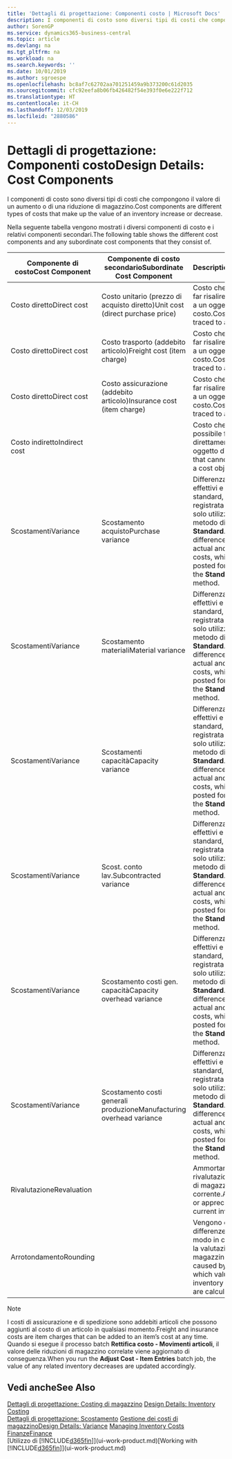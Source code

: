 ```yaml
---
title: 'Dettagli di progettazione: Componenti costo | Microsoft Docs'
description: I componenti di costo sono diversi tipi di costi che compongono il valore di un aumento o di una riduzione di magazzino.
author: SorenGP
ms.service: dynamics365-business-central
ms.topic: article
ms.devlang: na
ms.tgt_pltfrm: na
ms.workload: na
ms.search.keywords: ''
ms.date: 10/01/2019
ms.author: sgroespe
ms.openlocfilehash: bc8af7c62702aa701251459a9b373200c61d2035
ms.sourcegitcommit: cfc92eefa8b06fb426482f54e393f0e6e222f712
ms.translationtype: HT
ms.contentlocale: it-CH
ms.lasthandoff: 12/03/2019
ms.locfileid: "2880586"
---
```

# <a name="design-details-cost-components"></a><span data-ttu-id="4d05f-103">Dettagli di progettazione: Componenti costo</span><span class="sxs-lookup"><span data-stu-id="4d05f-103">Design Details: Cost Components</span></span>
<span data-ttu-id="4d05f-104">I componenti di costo sono diversi tipi di costi che compongono il valore di un aumento o di una riduzione di magazzino.</span><span class="sxs-lookup"><span data-stu-id="4d05f-104">Cost components are different types of costs that make up the value of an inventory increase or decrease.</span></span>  

 <span data-ttu-id="4d05f-105">Nella seguente tabella vengono mostrati i diversi componenti di costo e i relativi componenti secondari.</span><span class="sxs-lookup"><span data-stu-id="4d05f-105">The following table shows the different cost components and any subordinate cost components that they consist of.</span></span>  

|<span data-ttu-id="4d05f-106">Componente di costo</span><span class="sxs-lookup"><span data-stu-id="4d05f-106">Cost Component</span></span>|<span data-ttu-id="4d05f-107">Componente di costo secondario</span><span class="sxs-lookup"><span data-stu-id="4d05f-107">Subordinate Cost Component</span></span>|<span data-ttu-id="4d05f-108">Description</span><span class="sxs-lookup"><span data-stu-id="4d05f-108">Description</span></span>|  
|--------------------|--------------------------------|---------------------------------------|  
|<span data-ttu-id="4d05f-109">Costo diretto</span><span class="sxs-lookup"><span data-stu-id="4d05f-109">Direct cost</span></span>|<span data-ttu-id="4d05f-110">Costo unitario (prezzo di acquisto diretto)</span><span class="sxs-lookup"><span data-stu-id="4d05f-110">Unit cost (direct purchase price)</span></span>|<span data-ttu-id="4d05f-111">Costo che è possibile far risalire direttamente a un oggetto di costo.</span><span class="sxs-lookup"><span data-stu-id="4d05f-111">Cost that can be traced to a cost object.</span></span>|  
|<span data-ttu-id="4d05f-112">Costo diretto</span><span class="sxs-lookup"><span data-stu-id="4d05f-112">Direct cost</span></span>|<span data-ttu-id="4d05f-113">Costo trasporto (addebito articolo)</span><span class="sxs-lookup"><span data-stu-id="4d05f-113">Freight cost (item charge)</span></span>|<span data-ttu-id="4d05f-114">Costo che è possibile far risalire direttamente a un oggetto di costo.</span><span class="sxs-lookup"><span data-stu-id="4d05f-114">Cost that can be traced to a cost object.</span></span>|  
|<span data-ttu-id="4d05f-115">Costo diretto</span><span class="sxs-lookup"><span data-stu-id="4d05f-115">Direct cost</span></span>|<span data-ttu-id="4d05f-116">Costo assicurazione (addebito articolo)</span><span class="sxs-lookup"><span data-stu-id="4d05f-116">Insurance cost (item charge)</span></span>|<span data-ttu-id="4d05f-117">Costo che è possibile far risalire direttamente a un oggetto di costo.</span><span class="sxs-lookup"><span data-stu-id="4d05f-117">Cost that can be traced to a cost object.</span></span>|  
|<span data-ttu-id="4d05f-118">Costo indiretto</span><span class="sxs-lookup"><span data-stu-id="4d05f-118">Indirect cost</span></span>||<span data-ttu-id="4d05f-119">Costo che non è possibile far risalire direttamente a un oggetto di costo.</span><span class="sxs-lookup"><span data-stu-id="4d05f-119">Cost that cannot be traced to a cost object.</span></span>|  
|<span data-ttu-id="4d05f-120">Scostamenti</span><span class="sxs-lookup"><span data-stu-id="4d05f-120">Variance</span></span>|<span data-ttu-id="4d05f-121">Scostamento acquisto</span><span class="sxs-lookup"><span data-stu-id="4d05f-121">Purchase variance</span></span>|<span data-ttu-id="4d05f-122">Differenza tra costi effettivi e costi standard, che viene registrata per gli articoli solo utilizzando il metodo di costing **Standard**.</span><span class="sxs-lookup"><span data-stu-id="4d05f-122">The difference between actual and standard costs, which is only posted for items using the **Standard** costing method.</span></span>|  
|<span data-ttu-id="4d05f-123">Scostamenti</span><span class="sxs-lookup"><span data-stu-id="4d05f-123">Variance</span></span>|<span data-ttu-id="4d05f-124">Scostamento materiali</span><span class="sxs-lookup"><span data-stu-id="4d05f-124">Material variance</span></span>|<span data-ttu-id="4d05f-125">Differenza tra costi effettivi e costi standard, che viene registrata per gli articoli solo utilizzando il metodo di costing **Standard**.</span><span class="sxs-lookup"><span data-stu-id="4d05f-125">The difference between actual and standard costs, which is only posted for items using the **Standard** costing method.</span></span>|  
|<span data-ttu-id="4d05f-126">Scostamenti</span><span class="sxs-lookup"><span data-stu-id="4d05f-126">Variance</span></span>|<span data-ttu-id="4d05f-127">Scostamenti capacità</span><span class="sxs-lookup"><span data-stu-id="4d05f-127">Capacity variance</span></span>|<span data-ttu-id="4d05f-128">Differenza tra costi effettivi e costi standard, che viene registrata per gli articoli solo utilizzando il metodo di costing **Standard**.</span><span class="sxs-lookup"><span data-stu-id="4d05f-128">The difference between actual and standard costs, which is only posted for items using the **Standard** costing method.</span></span>|  
|<span data-ttu-id="4d05f-129">Scostamenti</span><span class="sxs-lookup"><span data-stu-id="4d05f-129">Variance</span></span>|<span data-ttu-id="4d05f-130">Scost. conto lav.</span><span class="sxs-lookup"><span data-stu-id="4d05f-130">Subcontracted variance</span></span>|<span data-ttu-id="4d05f-131">Differenza tra costi effettivi e costi standard, che viene registrata per gli articoli solo utilizzando il metodo di costing **Standard**.</span><span class="sxs-lookup"><span data-stu-id="4d05f-131">The difference between actual and standard costs, which is only posted for items using the **Standard** costing method.</span></span>|  
|<span data-ttu-id="4d05f-132">Scostamenti</span><span class="sxs-lookup"><span data-stu-id="4d05f-132">Variance</span></span>|<span data-ttu-id="4d05f-133">Scostamento costi gen. capacità</span><span class="sxs-lookup"><span data-stu-id="4d05f-133">Capacity overhead variance</span></span>|<span data-ttu-id="4d05f-134">Differenza tra costi effettivi e costi standard, che viene registrata per gli articoli solo utilizzando il metodo di costing **Standard**.</span><span class="sxs-lookup"><span data-stu-id="4d05f-134">The difference between actual and standard costs, which is only posted for items using the **Standard** costing method.</span></span>|  
|<span data-ttu-id="4d05f-135">Scostamenti</span><span class="sxs-lookup"><span data-stu-id="4d05f-135">Variance</span></span>|<span data-ttu-id="4d05f-136">Scostamento costi generali produzione</span><span class="sxs-lookup"><span data-stu-id="4d05f-136">Manufacturing overhead variance</span></span>|<span data-ttu-id="4d05f-137">Differenza tra costi effettivi e costi standard, che viene registrata per gli articoli solo utilizzando il metodo di costing **Standard**.</span><span class="sxs-lookup"><span data-stu-id="4d05f-137">The difference between actual and standard costs, which is only posted for items using the **Standard** costing method.</span></span>|  
|<span data-ttu-id="4d05f-138">Rivalutazione</span><span class="sxs-lookup"><span data-stu-id="4d05f-138">Revaluation</span></span>||<span data-ttu-id="4d05f-139">Ammortamento o rivalutazione del valore di magazzino corrente.</span><span class="sxs-lookup"><span data-stu-id="4d05f-139">A depreciation or appreciation of the current inventory value.</span></span>|  
|<span data-ttu-id="4d05f-140">Arrotondamento</span><span class="sxs-lookup"><span data-stu-id="4d05f-140">Rounding</span></span>||<span data-ttu-id="4d05f-141">Vengono calcolate le differenze causate dal modo in cui diminuisce la valutazione del magazzino.</span><span class="sxs-lookup"><span data-stu-id="4d05f-141">Residuals caused by the way in which valuation of inventory decreases are calculated.</span></span>|  

> [!NOTE]  
>  <span data-ttu-id="4d05f-142">I costi di assicurazione e di spedizione sono addebiti articoli che possono aggiunti al costo di un articolo in qualsiasi momento.</span><span class="sxs-lookup"><span data-stu-id="4d05f-142">Freight and insurance costs are item charges that can be added to an item’s cost at any time.</span></span> <span data-ttu-id="4d05f-143">Quando si esegue il processo batch **Rettifica costo - Movimenti articoli**, il valore delle riduzioni di magazzino correlate viene aggiornato di conseguenza.</span><span class="sxs-lookup"><span data-stu-id="4d05f-143">When you run the **Adjust Cost - Item Entries** batch job, the value of any related inventory decreases are updated accordingly.</span></span>  

## <a name="see-also"></a><span data-ttu-id="4d05f-144">Vedi anche</span><span class="sxs-lookup"><span data-stu-id="4d05f-144">See Also</span></span>  
 <span data-ttu-id="4d05f-145">[Dettagli di progettazione: Costing di magazzino](design-details-inventory-costing.md) </span><span class="sxs-lookup"><span data-stu-id="4d05f-145">[Design Details: Inventory Costing](design-details-inventory-costing.md) </span></span>  
 <span data-ttu-id="4d05f-146">[Dettagli di progettazione: Scostamento](design-details-variance.md) [Gestione dei costi di magazzino](finance-manage-inventory-costs.md)</span><span class="sxs-lookup"><span data-stu-id="4d05f-146">[Design Details: Variance](design-details-variance.md) [Managing Inventory Costs](finance-manage-inventory-costs.md)</span></span>  
 [<span data-ttu-id="4d05f-147">Finanze</span><span class="sxs-lookup"><span data-stu-id="4d05f-147">Finance</span></span>](finance.md)  
 <span data-ttu-id="4d05f-148">[Utilizzo di [!INCLUDE[d365fin](includes/d365fin_md.md)]](ui-work-product.md)</span><span class="sxs-lookup"><span data-stu-id="4d05f-148">[Working with [!INCLUDE[d365fin](includes/d365fin_md.md)]](ui-work-product.md)</span></span>  
